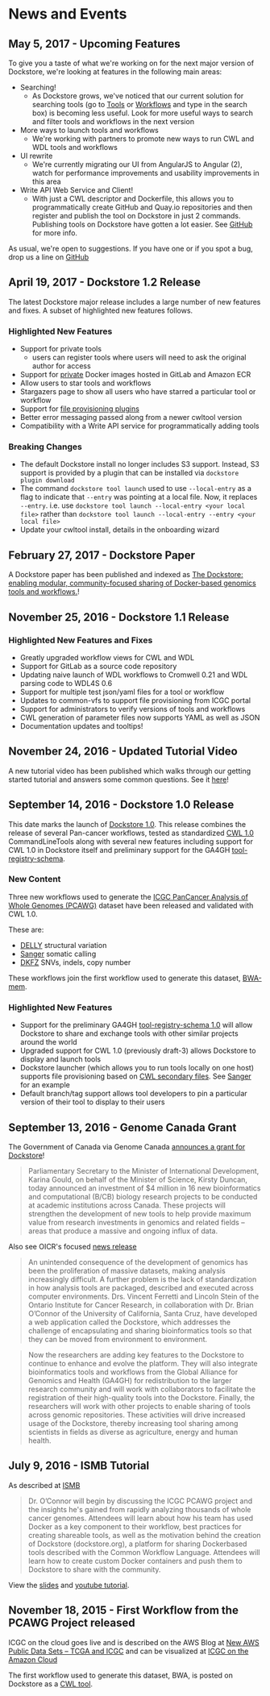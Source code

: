# News and Events

## May 5, 2017 - Upcoming Features

To give you a taste of what we're working on for the next major version of Dockstore, we're looking at features in the following main areas:

* Searching!
  * As Dockstore grows, we've noticed that our current solution for searching tools (go to [Tools](/search-containers) or [Workflows](/search-workflows) and type in the search box) is becoming less useful. Look for more useful ways to search and filter tools and workflows in the next version
* More ways to launch tools and workflows
  * We're working with partners to promote new ways to run CWL and WDL tools and workflows
* UI rewrite
  * We're currently migrating our UI from AngularJS to Angular (2), watch for performance improvements and usability improvements in this area
* Write API Web Service and Client!
  * With just a CWL descriptor and Dockerfile, this allows you to programmatically create GitHub and Quay.io repositories and then register and publish the tool on Dockstore in just 2 commands.  Publishing tools on Dockstore have gotten a lot easier.  See [GitHub](https://github.com/dockstore/write_api_service/) for more info.

As usual, we're open to suggestions. If you have one or if you spot a bug, drop us a line on [GitHub](https://github.com/ga4gh/dockstore/issues)

## April 19, 2017 - Dockstore 1.2 Release

The latest Dockstore major release includes a large number of new features and fixes.
A subset of highlighted new features follows.

### Highlighted New Features

* Support for private tools
  * users can register tools where users will need to ask the original author for access
* Support for [private](https://dockstore.org/docs/docker_registries) Docker images hosted in GitLab and Amazon ECR
* Allow users to star tools and workflows
* Stargazers page to show all users who have starred a particular tool or workflow
* Support for [file provisioning plugins](https://github.com/ga4gh/dockstore/tree/develop/dockstore-file-plugin-parent)
* Better error messaging passed along from a newer cwltool version
* Compatibility with a Write API service for programmatically adding tools

### Breaking Changes

* The default Dockstore install no longer includes S3 support. Instead, S3 support is provided by a plugin that can be installed via `dockstore plugin download`
* The command `dockstore tool launch` used to use `--local-entry` as a flag to indicate that `--entry` was pointing at a local file. Now, it replaces `--entry`. i.e. use `dockstore tool launch --local-entry <your local file>` rather than `dockstore tool launch --local-entry --entry <your local file>`
* Update your cwltool install, details in the onboarding wizard

## February 27, 2017 - Dockstore Paper

A Dockstore paper has been published and indexed as [The Dockstore: enabling modular, community-focused sharing of Docker-based genomics tools and workflows.](https://doi.org/10.12688/f1000research.10137.1)!

## November 25, 2016 - Dockstore 1.1 Release

### Highlighted New Features and Fixes

* Greatly upgraded workflow views for CWL and WDL
* Support for GitLab as a source code repository
* Updating naive launch of WDL workflows to Cromwell 0.21 and WDL parsing code to WDL4S 0.6
* Support for multiple test json/yaml files for a tool or workflow
* Updates to common-vfs to support file provisioning from ICGC portal
* Support for administrators to verify versions of tools and workflows
* CWL generation of parameter files now supports YAML as well as JSON
* Documentation updates and tooltips!


## November 24, 2016 - Updated Tutorial Video

A new tutorial video has been published which walks through our getting started tutorial and answers some common questions.
See it [here](https://youtu.be/sInP-ByF9xU)!

## September 14, 2016 - Dockstore 1.0 Release

This date marks the launch of [Dockstore 1.0](https://github.com/ga4gh/dockstore/releases/tag/1.0). This release combines the release of several Pan-cancer workflows, tested as standardized [CWL 1.0](http://www.commonwl.org/) CommandLineTools along with several new features including support for CWL 1.0 in Dockstore itself and preliminary support for the GA4GH [tool-registry-schema](https://github.com/ga4gh/tool-registry-schemas).

### New Content

Three new workflows used to generate the [ICGC PanCancer Analysis of Whole Genomes (PCAWG)](https://dcc.icgc.org/icgc-in-the-cloud/aws) dataset have been released and validated with CWL 1.0.

These are:
* [DELLY](https://dockstore.org/containers/quay.io/pancancer/pcawg_delly_workflow) structural variation
* [Sanger](https://dockstore.org/containers/quay.io/pancancer/pcawg-sanger-cgp-workflow) somatic calling
* [DKFZ](https://dockstore.org/containers/quay.io/pancancer/pcawg-dkfz-workflow) SNVs, indels, copy number

These workflows join the first workflow used to generate this dataset, [BWA-mem](https://dockstore.org/containers/quay.io/pancancer/pcawg-bwa-mem-workflow).

### Highlighted New Features

* Support for the preliminary GA4GH [tool-registry-schema 1.0](https://github.com/ga4gh/tool-registry-schemas) will allow Dockstore to share and exchange tools with other similar projects around the world
* Upgraded support for CWL 1.0 (previously draft-3) allows Dockstore to display and launch tools
* Dockstore launcher (which allows you to run tools locally on one host) supports file provisioning based on [CWL secondary files](http://www.commonwl.org/v1.0/CommandLineTool.html#CommandInputParameter). See [Sanger](https://github.com/ICGC-TCGA-PanCancer/CGP-Somatic-Docker/blob/develop/Dockstore.cwl) for an example
* Default branch/tag support allows tool developers to pin a particular version of their tool to display to their users


## September 13, 2016 - Genome Canada Grant

The Government of Canada via Genome Canada [announces a grant for Dockstore](http://www.genomecanada.ca/en/news-and-events/news-releases/government-canada-invests-new-genomics-big-data-research-projects)!

> Parliamentary Secretary to the Minister of International Development, Karina Gould, on behalf of the Minister of Science, Kirsty Duncan, today announced an investment of $4 million in 16 new bioinformatics and computational (B/CB) biology research projects to be conducted at academic institutions across Canada. These projects will strengthen the development of new tools to help provide maximum value from research investments in genomics and related fields – areas that produce a massive and ongoing influx of data.

Also see OICR's focused [news release](https://news.oicr.on.ca/2016/09/canadian-government-makes-big-investment-in-big-data-research/)

> An unintended consequence of the development of genomics has been the proliferation of massive datasets, making analysis increasingly difficult. A further problem is the lack of standardization in how analysis tools are packaged, described and executed across computer environments. Drs. Vincent Ferretti and Lincoln Stein of the Ontario Institute for Cancer Research, in collaboration with Dr. Brian O’Connor of the University of California, Santa Cruz, have developed a web application called the Dockstore, which addresses the challenge of encapsulating and sharing bioinformatics tools so that they can be moved from environment to environment.

> Now the researchers are adding key features to the Dockstore to continue to enhance and evolve the platform. They will also integrate bioinformatics tools and workflows from the Global Alliance for Genomics and Health (GA4GH) for redistribution to the larger research community and will work with collaborators to facilitate the registration of their high-quality tools into the Dockstore. Finally, the researchers will work with other projects to enable sharing of tools across genomic repositories. These activities will drive increased usage of the Dockstore, thereby increasing tool sharing among scientists in fields as diverse as agriculture, energy and human health.


## July 9, 2016 - ISMB Tutorial

As described at [ISMB](http://www.iscb.org/cms_addon/conferences/ismb2016/akes.php)

> Dr. O’Connor will begin by discussing the ICGC PCAWG project and the insights he's gained from rapidly analyzing thousands of whole cancer genomes. Attendees will learn about how his team has used Docker as a key component to their workflow, best practices for creating shareable tools, as well as the motivation behind the creation of Dockstore (dockstore.org), a platform for sharing Docker­based tools described with the Common Workflow Language. Attendees will learn how to create custom Docker containers and push them to Dockstore to share with the community.

View the [slides](https://docs.google.com/presentation/d/1UzpqElUmF-LDs8gVzPJAi0tAtHLJJC8kQGkQzH7aEYc/edit?usp=sharing) and [youtube tutorial](https://www.youtube.com/watch?v=-JuKsSQja3g).

## November 18, 2015 - First Workflow from the PCAWG Project released

ICGC on the cloud goes live and is described on the AWS Blog at [New AWS Public Data Sets – TCGA and ICGC](https://aws.amazon.com/blogs/aws/new-aws-public-data-sets-tcga-and-icgc/) and can be visualized at [ICGC on the Amazon Cloud](https://dcc.icgc.org/icgc-in-the-cloud/aws)

The first workflow used to generate this dataset, BWA, is posted on Dockstore as a [CWL tool](https://dockstore.org/containers/quay.io/pancancer/pcawg-bwa-mem-workflow).
